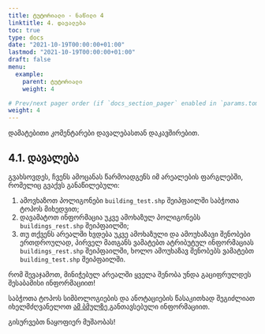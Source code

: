 ```yaml
---
title: ტუტორიალი - ნაწილი 4
linktitle: 4. დავალება
toc: true
type: docs
date: "2021-10-19T00:00:00+01:00"
lastmod: "2021-10-19T00:00:00+01:00"
draft: false
menu:
  example:
    parent: ტუტორიალი
    weight: 4

# Prev/next pager order (if `docs_section_pager` enabled in `params.toml`)
weight: 4
---
```


დამატებითი კომენტარები დავალებასთან დაკავშირებით. 

## 4.1. დავალება

გვახსოვდეს, ჩვენს ამოცანას წარმოადგენს იმ არეალების ფარგლებში, რომელიც გვაქვს განაწილებული:  
  1. ამოვხაზოთ პოლიგონები `building_test.shp` შეიპფაილში საბჭოთა ტოპოს მიხედვით; 
  2. დავამატოთ ინფორმაცია უკვე ამოხაზულ პოლიგონებს `buildings_rest.shp` შეიპფაილში;
  3. თუ თქვენს არეალში ხვდება უკვე ამოხაზული და ამოუხაზავი შენობები ერთდროულად, პირველ მათგანს ვამატებთ ატრიბუტულ ინფორმაციას `buildings_rest.shp` შეიპფაილში, ხოლო ამოუხაზავ შენობებს ვამატებთ `building_test.shp` შეიპფაილში. 

რომ შევაჯამოთ, მინიჭებულ არეალში ყველა შენობა უნდა გაციფრულდეს შესაბამისი ინფორმაციით! 

საბჭოთა ტოპოს სიმბოლოგიების და ანოტაციების წასაკითხად შეგიძლიათ იხელმძღვანელოთ <a href="https://www.mosk-stroy.ru/notes/oboznacheniya-na-geopodosnove/">ამ ბმულზე </a> განთავსებული ინფორმაციით.

გისურვებთ ნაყოფიერ მუშაობას!